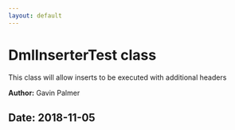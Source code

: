 ```yaml
---
layout: default
---
```

# DmlInserterTest class

This class will allow inserts to be executed with additional headers


**Author:** Gavin Palmer

**Date:** 2018-11-05
---
